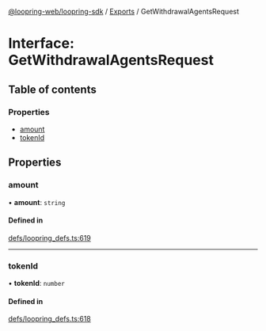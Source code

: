 [@loopring-web/loopring-sdk](../README.md) / [Exports](../modules.md) / GetWithdrawalAgentsRequest

# Interface: GetWithdrawalAgentsRequest

## Table of contents

### Properties

- [amount](GetWithdrawalAgentsRequest.md#amount)
- [tokenId](GetWithdrawalAgentsRequest.md#tokenid)

## Properties

### amount

• **amount**: `string`

#### Defined in

[defs/loopring_defs.ts:619](https://github.com/Loopring/loopring_sdk/blob/f560ad6/src/defs/loopring_defs.ts#L619)

___

### tokenId

• **tokenId**: `number`

#### Defined in

[defs/loopring_defs.ts:618](https://github.com/Loopring/loopring_sdk/blob/f560ad6/src/defs/loopring_defs.ts#L618)

